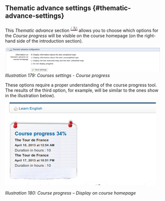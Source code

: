 ## Thematic advance settings {#thematic-advance-settings}

This _Thematic advance_ section ![](../assets/graphics328.png) allows you to choose which options for the _Course progress_ will be visible on the course homepage (on the right-hand side of the introduction section).

![](../assets/images248.png)*Illustration 179: Courses settings - Course progress*

These options require a proper understanding of the course progress tool. The results of the third option, for example, will be similar to the ones show in the illustration below).

![](../assets/images249.png)

*Illustration 180: Course progress – Display on course homepage*